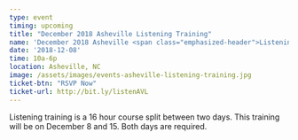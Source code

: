 ```yaml
---
type: event
timing: upcoming
title: "December 2018 Asheville Listening Training"
name: 'December 2018 Asheville <span class="emphasized-header">Listening Training</span>'
date: '2018-12-08'
time: 10a-6p
location: Asheville, NC
image: /assets/images/events-asheville-listening-training.jpg
ticket-btn: "RSVP Now"
ticket-url: http://bit.ly/listenAVL
---
```

Listening training is a 16 hour course split between two days. This training will be on December 8 and 15. Both days are required.